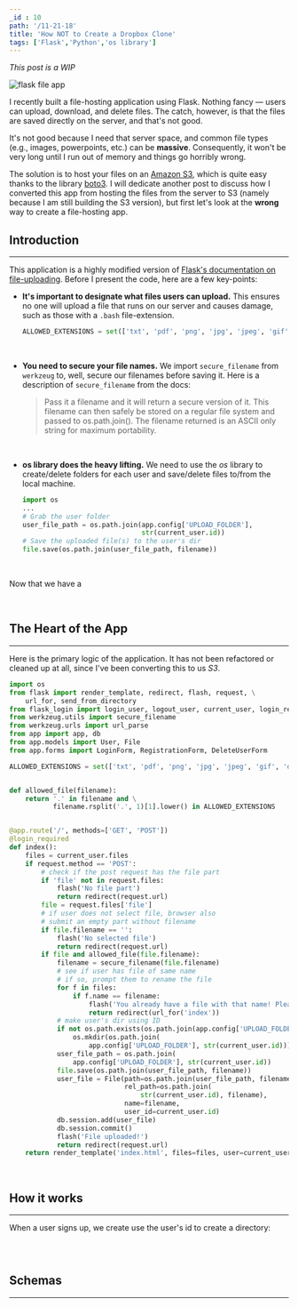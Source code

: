 ```yaml
---
_id : 10
path: '/11-21-18'
title: 'How NOT to Create a Dropbox Clone'
tags: ['Flask','Python','os library']
--- 
```


*This post is a WIP*

![flask file app](https://i.imgur.com/LE7G4bH.jpg)

I recently built a file-hosting application using Flask. Nothing fancy &mdash; users can upload, download, and delete files. The catch, however, is that the files are saved directly on the server, and that's not good. 

It's not good because I need that server space, and common file types (e.g., images, powerpoints, etc.) can be **massive**. Consequently, it won't be very long until I run out of memory and things go horribly wrong.

The solution is to host your files on an [Amazon S3](https://aws.amazon.com/s3/), which is quite easy thanks to the library [boto3](https://boto3.amazonaws.com/v1/documentation/api/latest/index.html). I will dedicate another post to discuss how I converted this app from hosting the files from the server to S3 (namely because I am still building the S3 version), but first let's look at the **wrong** way to create a file-hosting app.

## Introduction
---

This application is a highly modified version of [Flask's documentation on file-uploading](http://flask.pocoo.org/docs/1.0/patterns/fileuploads/). Before I present the code, here are a few key-points:

- **It's important to designate what files users can upload.** This ensures no one will upload a file that runs on our server and causes damage, such as those with a `.bash` file-extension.

  ```python
  ALLOWED_EXTENSIONS = set(['txt', 'pdf', 'png', 'jpg', 'jpeg', 'gif', 'docx', 'xlsx'])
  ```
  <br/>

- **You need to secure your file names.** We import `secure_filename` from `werkzeug` to, well, secure our filenames before saving it. Here is a description of `secure_filename` from the docs:
  > Pass it a filename and it will return a secure version of it. This filename can then safely be stored on a regular file system and passed to os.path.join(). The filename returned is an ASCII only string for maximum portability.

<br/>

- **os library does the heavy lifting.** We need to use the *os* library to create/delete folders for each user and save/delete files to/from the local machine. 
  ```python
  import os
  ...
  # Grab the user folder
  user_file_path = os.path.join(app.config['UPLOAD_FOLDER'], 
                                str(current_user.id))
  # Save the uploaded file(s) to the user's dir
  file.save(os.path.join(user_file_path, filename))
  ```
  <br/>

Now that we have a 

<!-- Once users authenticate their account, they may upload files with the following extensions:


| Office | Images | Other |
|:------:|:-----:|:-----:|
| docx | jpg  | pdf  |
| xlsx | png  | txt  |
| ppt  | gif  |      |

These file extensions reflect what I would typically keep on Google drive, Dropbox, or a USB drive. 

```python
ALLOWED_EXTENSIONS = set(['txt', 'pdf', 'png', 'jpg', 'jpeg', 'gif', 'docx', 'xlsx'])

``` -->

<br />

## The Heart of the App
---

Here is the primary logic of the application. It has not been refactored or cleaned up at all, since I've been converting this to us *S3*. 

```python
import os
from flask import render_template, redirect, flash, request, \
    url_for, send_from_directory
from flask_login import login_user, logout_user, current_user, login_required
from werkzeug.utils import secure_filename
from werkzeug.urls import url_parse
from app import app, db
from app.models import User, File
from app.forms import LoginForm, RegistrationForm, DeleteUserForm

ALLOWED_EXTENSIONS = set(['txt', 'pdf', 'png', 'jpg', 'jpeg', 'gif', 'docx', 'xlsx'])


def allowed_file(filename):
    return '.' in filename and \
           filename.rsplit('.', 1)[1].lower() in ALLOWED_EXTENSIONS


@app.route('/', methods=['GET', 'POST'])
@login_required
def index():
    files = current_user.files
    if request.method == 'POST':
        # check if the post request has the file part
        if 'file' not in request.files:
            flash('No file part')
            return redirect(request.url)
        file = request.files['file']
        # if user does not select file, browser also
        # submit an empty part without filename
        if file.filename == '':
            flash('No selected file')
            return redirect(request.url)
        if file and allowed_file(file.filename):
            filename = secure_filename(file.filename)
            # see if user has file of same name
            # if so, prompt them to rename the file
            for f in files:                
                if f.name == filename:
                    flash('You already have a file with that name! Please rename your file and upload.')
                    return redirect(url_for('index'))
            # make user's dir using ID
            if not os.path.exists(os.path.join(app.config['UPLOAD_FOLDER'], str(current_user.id))):
                os.mkdir(os.path.join(
                    app.config['UPLOAD_FOLDER'], str(current_user.id)))
            user_file_path = os.path.join(
                app.config['UPLOAD_FOLDER'], str(current_user.id))
            file.save(os.path.join(user_file_path, filename))
            user_file = File(path=os.path.join(user_file_path, filename),
                             rel_path=os.path.join(
                                 str(current_user.id), filename),
                             name=filename,
                             user_id=current_user.id)
            db.session.add(user_file)
            db.session.commit()
            flash('File uploaded!')
            return redirect(request.url)
    return render_template('index.html', files=files, user=current_user)
```

<br />


## How it works
---
When a user signs up, we create use the user's id to create a directory:

```python

```
<br />


## Schemas
---




